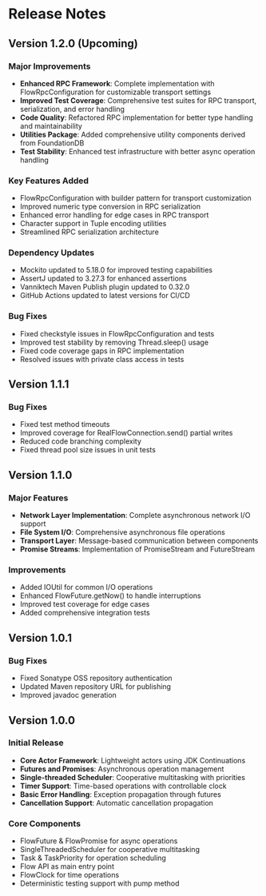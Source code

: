 # Release Notes

## Version 1.2.0 (Upcoming)

### Major Improvements
- **Enhanced RPC Framework**: Complete implementation with FlowRpcConfiguration for customizable transport settings
- **Improved Test Coverage**: Comprehensive test suites for RPC transport, serialization, and error handling
- **Code Quality**: Refactored RPC implementation for better type handling and maintainability
- **Utilities Package**: Added comprehensive utility components derived from FoundationDB
- **Test Stability**: Enhanced test infrastructure with better async operation handling

### Key Features Added
- FlowRpcConfiguration with builder pattern for transport customization
- Improved numeric type conversion in RPC serialization
- Enhanced error handling for edge cases in RPC transport
- Character support in Tuple encoding utilities
- Streamlined RPC serialization architecture

### Dependency Updates
- Mockito updated to 5.18.0 for improved testing capabilities
- AssertJ updated to 3.27.3 for enhanced assertions
- Vanniktech Maven Publish plugin updated to 0.32.0
- GitHub Actions updated to latest versions for CI/CD

### Bug Fixes
- Fixed checkstyle issues in FlowRpcConfiguration and tests
- Improved test stability by removing Thread.sleep() usage
- Fixed code coverage gaps in RPC implementation
- Resolved issues with private class access in tests

## Version 1.1.1

### Bug Fixes
- Fixed test method timeouts
- Improved coverage for RealFlowConnection.send() partial writes
- Reduced code branching complexity
- Fixed thread pool size issues in unit tests

## Version 1.1.0

### Major Features
- **Network Layer Implementation**: Complete asynchronous network I/O support
- **File System I/O**: Comprehensive asynchronous file operations
- **Transport Layer**: Message-based communication between components
- **Promise Streams**: Implementation of PromiseStream and FutureStream

### Improvements
- Added IOUtil for common I/O operations
- Enhanced FlowFuture.getNow() to handle interruptions
- Improved test coverage for edge cases
- Added comprehensive integration tests

## Version 1.0.1

### Bug Fixes
- Fixed Sonatype OSS repository authentication
- Updated Maven repository URL for publishing
- Improved javadoc generation

## Version 1.0.0

### Initial Release
- **Core Actor Framework**: Lightweight actors using JDK Continuations
- **Futures and Promises**: Asynchronous operation management
- **Single-threaded Scheduler**: Cooperative multitasking with priorities
- **Timer Support**: Time-based operations with controllable clock
- **Basic Error Handling**: Exception propagation through futures
- **Cancellation Support**: Automatic cancellation propagation

### Core Components
- FlowFuture & FlowPromise for async operations
- SingleThreadedScheduler for cooperative multitasking
- Task & TaskPriority for operation scheduling
- Flow API as main entry point
- FlowClock for time operations
- Deterministic testing support with pump method